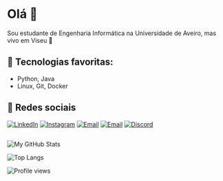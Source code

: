 # Olá 👋

Sou estudante de Engenharia Informática na Universidade de Aveiro, mas vivo em Viseu 📍  

## 🔧 Tecnologias favoritas:
- Python, Java
- Linux, Git, Docker


## 📲 Redes sociais
[![LinkedIn](https://img.shields.io/badge/LinkedIn-blue?logo=linkedin&logoColor=white)](https://linkedin.com/in/diogo-oliveira-0b834226a)
[![Instagram](https://img.shields.io/badge/Instagram-red?logo=instagram&logoColor=white)](https://instagram.com/azon.25)
[![Email](https://img.shields.io/badge/Email-darkgreen?logo=gmail&logoColor=white)](diogo.l.oliveira@ua.pt)
[![Email](https://img.shields.io/badge/Email-darkgreen?logo=gmail&logoColor=white)](diogoliveira1510@gmail.com)
[![Discord](https://img.shields.io/badge/Discord-%237289DA?logo=discord&logoColor=white)](https://discord.com/users/azon7230)


##
![My GitHub Stats](https://github-readme-stats.vercel.app/api?username=AzoN2525&show_icons=true&theme=radical)

![Top Langs](https://github-readme-stats.vercel.app/api/top-langs/?username=AzoN2525&layout=compact&theme=radical)

![Profile views](https://komarev.com/ghpvc/?username=AzoN2525&color=blue)

